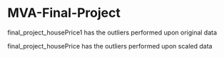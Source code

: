 # MVA-Final-Project
final_project_housePrice1 has the outliers performed upon original data

final_project_housePrice has the outliers performed upon scaled data
